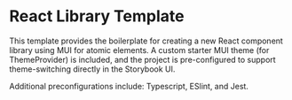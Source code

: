 # React Library Template
This template provides the boilerplate for creating a new React component library using MUI for atomic elements. A custom starter MUI theme (for ThemeProvider) is included, and the project is pre-configured to support theme-switching directly in the Storybook UI. 

Additional preconfigurations include: Typescript, ESlint, and Jest. 
